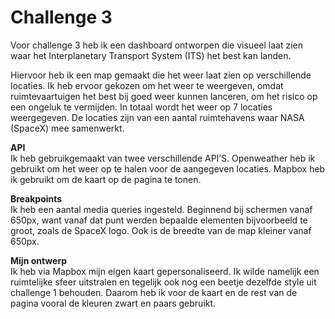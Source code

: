 # Challenge 3

Voor challenge 3 heb ik een dashboard ontworpen die visueel laat zien waar het Interplanetary Transport System (ITS) het best kan landen. 

Hiervoor heb ik een map gemaakt die het weer laat zien op verschillende locaties. Ik heb ervoor gekozen om het weer te weergeven, omdat ruimtevaartuigen het best bij goed weer kunnen lanceren, om het risico op een ongeluk te vermijden. In totaal wordt het weer op 7 locaties weergegeven. De locaties zijn van een aantal ruimtehavens waar NASA (SpaceX) mee samenwerkt.

**API**<br>
Ik heb gebruikgemaakt van twee verschillende API’S. Openweather heb ik gebruikt om het weer op te halen voor de aangegeven locaties. Mapbox heb ik gebruikt om de kaart op de pagina te tonen.

**Breakpoints**<br>
Ik heb een aantal media queries ingesteld. Beginnend bij schermen vanaf 650px, want vanaf dat punt werden bepaalde elementen bijvoorbeeld te groot, zoals de SpaceX logo. Ook is de breedte van de map kleiner vanaf 650px. 

**Mijn ontwerp**<br>
Ik heb via Mapbox mijn eigen kaart gepersonaliseerd. Ik wilde namelijk een ruimtelijke sfeer uitstralen en tegelijk ook nog een beetje dezelfde style uit challenge 1 behouden. Daarom heb ik voor de kaart en de rest van de pagina vooral de kleuren zwart en paars gebruikt.

 

